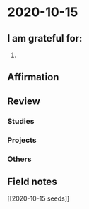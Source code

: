 # 2020-10-15

## I am grateful for:
1. 

## Affirmation

## Review
### Studies

### Projects

### Others

## Field notes

[[2020-10-15 seeds]]